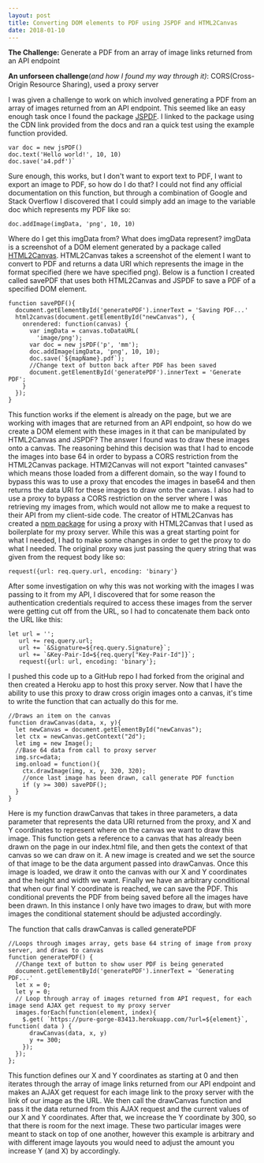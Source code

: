 ```yaml
---
layout: post
title: Converting DOM elements to PDF using JSPDF and HTML2Canvas
date: 2018-01-10
---
```


**The Challenge:**
Generate a PDF from an array of image links returned from an API endpoint

**An unforseen challenge**(*and how I found my way through it)*:
CORS(Cross-Origin Resource Sharing), used a proxy server
<!--excerpt-->
I was given a challenge to work on which involved generating a PDF from an array of images returned from an API endpoint. This seemed like an easy enough task once I found the package [JSPDF](https://github.com/MrRio/jsPDF). I linked to the package using the CDN link provided from the docs and ran a quick test using the example function provided.

```
var doc = new jsPDF()
doc.text('Hello world!', 10, 10)
doc.save('a4.pdf')`
```
Sure enough, this works, but I don't want to export text to PDF, I want to export an image to PDF, so how do I do that? I could not find any official documentation on this function, but through a combination of Google and Stack Overflow I discovered that I could simply add an image to the variable doc which represents my PDF like so:

`doc.addImage(imgData, 'png', 10, 10)`

Where do I get this imgData from? What does imgData represent? imgData is a screenshot of a DOM element generated by a package called [HTML2Canvas](https://github.com/niklasvh/html2canvas). HTML2Canvas takes a screenshot of the element I want to convert to PDF and returns a data URI which represents the image in the format specified (here we have specified png). Below is a function I created called savePDF that uses both HTML2Canvas and JSPDF to save a PDF of a specified DOM element.

```
function savePDF(){
  document.getElementById('generatePDF').innerText = 'Saving PDF...'
  html2canvas(document.getElementById("newCanvas"), {
    onrendered: function(canvas) {
      var imgData = canvas.toDataURL(
        'image/png');
      var doc = new jsPDF('p', 'mm');
      doc.addImage(imgData, 'png', 10, 10);
      doc.save(`${mapName}.pdf`);
      //Change text of button back after PDF has been saved
      document.getElementById('generatePDF').innerText = 'Generate PDF';
    }
  });
}
```

This function works if the element is already on the page, but we are working with images that are returned from an API endpoint, so how do we create a DOM element with these images in it that can be manipulated by HTML2Canvas and JSPDF? The answer I found was to draw these images onto a canvas. The reasoning behind this decision was that I had to encode the images into base 64 in order to bypass a CORS restriction from the HTML2Canvas package. HTMl2Canvas will not export "tainted canvases" which means those loaded from a different domain, so the way I found to bypass this was to use a proxy that encodes the images in base64 and then returns the data URI for these images to draw onto the canvas. I also had to use a proxy to bypass a CORS restriction on the server where I was retrieving my images from, which would not allow me to make a request to their API from my client-side code. The creator of HTML2Canvas has created a [npm package](https://github.com/niklasvh/html2canvas-proxy-nodejs) for using a proxy with HTML2Canvas that I used as boilerplate for my proxy server. While this was a great starting point for what I needed, I had to make some changes in order to get the proxy to do what I needed. The original proxy was just passing the query string that was given from the request body like so:

`request({url: req.query.url, encoding: 'binary'}`

After some investigation on why this was not working with the images I was passing to it from my API, I discovered that for some reason the authentication credentials required to access these images from the server were getting cut off from the URL, so I had to concatenate them back onto the URL like this:

```
let url = '';
   url += req.query.url;
   url += `&Signature=${req.query.Signature}`;
   url += `&Key-Pair-Id=${req.query["Key-Pair-Id"]}`;
   request({url: url, encoding: 'binary'};
```

I pushed this code up to a GitHub repo I had forked from the original and then created a Heroku app to host this proxy server. Now that I have the ability to use this proxy to draw cross origin images onto a canvas, it's time to write the function that can actually do this for me.

```
//Draws an item on the canvas
function drawCanvas(data, x, y){
  let newCanvas = document.getElementById("newCanvas");
  let ctx = newCanvas.getContext("2d");
  let img = new Image();
  //Base 64 data from call to proxy server
  img.src=data;
  img.onload = function(){
    ctx.drawImage(img, x, y, 320, 320);
    //once last image has been drawn, call generate PDF function
    if (y >= 300) savePDF();
  }
}
```

Here is my function drawCanvas that takes in three parameters, a data parameter that represents the data URI returned from the proxy, and X and Y coordinates to represent where on the canvas we want to draw this image. This function gets a reference to a canvas that has already been drawn on the page in our index.html file, and then gets the context of that canvas so we can draw on it. A new image is created and we set the source of that image to be the data argument passed into drawCanvas. Once this image is loaded, we draw it onto the canvas with our X and Y coordinates and the height and width we want. Finally we have an arbitrary conditional that when our final Y coordinate is reached, we can save the PDF. This conditional prevents the PDF from being saved before all the images have been drawn. In this instance I only have two images to draw, but with more images the conditional statement should be adjusted accordingly.

The function that calls drawCanvas is called generatePDF
```
//Loops through images array, gets base 64 string of image from proxy server, and draws to canvas
function generatePDF() {
  //Change text of button to show user PDF is being generated
  document.getElementById('generatePDF').innerText = 'Generating PDF...'
  let x = 0;
  let y = 0;
  // Loop through array of images returned from API request, for each image send AJAX get request to my proxy server
  images.forEach(function(element, index){
    $.get( `https://pure-gorge-83413.herokuapp.com/?url=${element}`, function( data ) {
      drawCanvas(data, x, y)
      y += 300;
    });
  });
};
```

This function defines our X and Y coordinates as starting at 0 and then iterates through the array of image links returned from our API endpoint and makes an AJAX get request for each image link to the proxy server with the link of our image as the URL. We then call the drawCanvas function and pass it the data returned from this AJAX request and the current values of our X and Y coordinates. After that, we increase the Y coordinate by 300, so that there is room for the next image. These two particular images were meant to stack on top of one another, however this example is arbitrary and with different image layouts you would need to adjust the amount you increase Y (and X) by accordingly.
